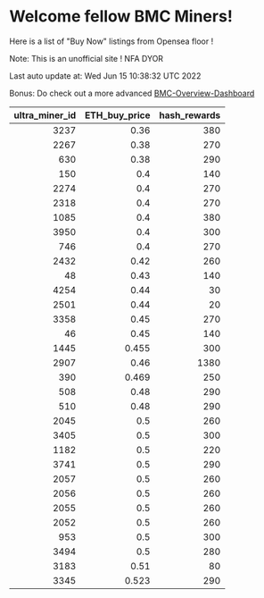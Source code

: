 # Welcome fellow BMC Miners!
Here is a list of "Buy Now" listings from Opensea floor !

Note: This is an unofficial site ! NFA DYOR

Last auto update at: Wed Jun 15 10:38:32 UTC 2022

Bonus: Do check out a more advanced [BMC-Overview-Dashboard](https://dune.com/defifunk/BMC-Overview-Dashboard)


|   ultra_miner_id |   ETH_buy_price |   hash_rewards |
|-----------------:|----------------:|---------------:|
|             3237 |           0.36  |            380 |
|             2267 |           0.38  |            270 |
|              630 |           0.38  |            290 |
|              150 |           0.4   |            140 |
|             2274 |           0.4   |            270 |
|             2318 |           0.4   |            270 |
|             1085 |           0.4   |            380 |
|             3950 |           0.4   |            300 |
|              746 |           0.4   |            270 |
|             2432 |           0.42  |            260 |
|               48 |           0.43  |            140 |
|             4254 |           0.44  |             30 |
|             2501 |           0.44  |             20 |
|             3358 |           0.45  |            270 |
|               46 |           0.45  |            140 |
|             1445 |           0.455 |            300 |
|             2907 |           0.46  |           1380 |
|              390 |           0.469 |            250 |
|              508 |           0.48  |            290 |
|              510 |           0.48  |            290 |
|             2045 |           0.5   |            260 |
|             3405 |           0.5   |            300 |
|             1182 |           0.5   |            220 |
|             3741 |           0.5   |            290 |
|             2057 |           0.5   |            260 |
|             2056 |           0.5   |            260 |
|             2055 |           0.5   |            260 |
|             2052 |           0.5   |            260 |
|              953 |           0.5   |            300 |
|             3494 |           0.5   |            280 |
|             3183 |           0.51  |             80 |
|             3345 |           0.523 |            290 |